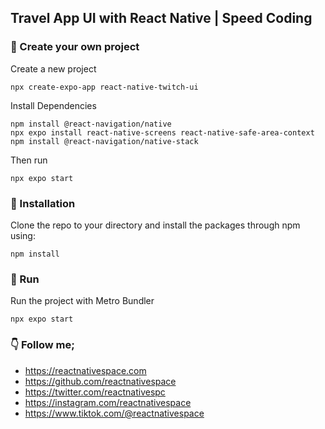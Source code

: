## Travel App UI with React Native | Speed Coding

### 📕 Create your own project
Create a new project
```
npx create-expo-app react-native-twitch-ui
```
Install Dependencies
```
npm install @react-navigation/native
npx expo install react-native-screens react-native-safe-area-context
npm install @react-navigation/native-stack
```
Then run
```
npx expo start
```


### 📘 Installation
Clone the repo to your directory and install the packages through npm using:
```
npm install
```

### 🔬 Run
Run the project with Metro Bundler
```
npx expo start
```

### 👇 Follow me;
- https://reactnativespace.com
- https://github.com/reactnativespace
- https://twitter.com/reactnativespc
- https://instagram.com/reactnativespace
- https://www.tiktok.com/@reactnativespace
